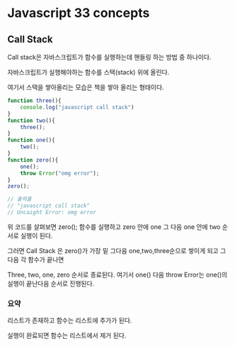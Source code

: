 # Javascript 33 concepts

## Call Stack

Call stack은 자바스크립트가 함수를 실행하는데 핸들링 하는 방법 중 하나이다.

자바스크립트가 실행해야하는 함수를 스택(stack) 위에 올린다.

여기서 스택을 쌓아올리는 모습은 책을 쌓아 올리는 형태이다.

~~~javascript
function three(){
    console.log("javascript call stack")
}
function two(){
    three();
}
function one(){
    two();
}
function zero(){
    one();
    throw Error("omg error");
}
zero();

// 출력물
// "javascript call stack"
// Uncaight Error: omg error

~~~

위 코드를 살펴보면 zero(); 함수를 실행하고 zero 안에 one 그 다음 one 안에 two 순서로 실행이 된다.

그러면 Call Stack 은 zero()가 가장 밑 그다음 one,two,three순으로 쌓이게 되고 그다음 각 함수가 끝나면

Three, two, one, zero 순서로 종료된다. 여기서 one() 다음 throw Error는 one()의 실행이 끝난다음 순서로 진행된다.



### 요약

리스트가 존재하고 함수는 리스트에 추가가 된다.

실행이 완료되면 함수는 리스트에서 제거 된다.